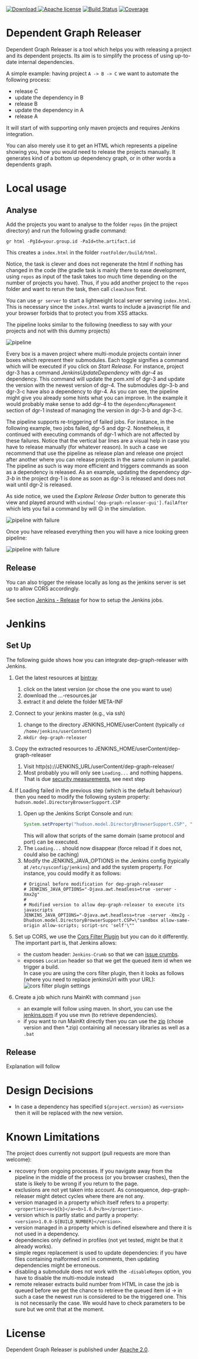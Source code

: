 [![Download](https://api.bintray.com/packages/loewenfels/oss/dep-graph-releaser/images/download.svg) ](https://bintray.com/loewenfels/oss/dep-graph-releaser/_latestVersion)
[![Apache license](https://img.shields.io/badge/license-Apache%202.0-brightgreen.svg)](http://opensource.org/licenses/Apache2.0)
[![Build Status](https://travis-ci.org/loewenfels/dep-graph-releaser.svg?branch=master)](https://travis-ci.org/loewenfels/dep-graph-releaser/branches)
[![Coverage](https://codecov.io/github/loewenfels/dep-graph-releaser/coverage.svg?branch=master)](https://codecov.io/github/loewenfels/dep-graph-releaser?branch=master)

# Dependent Graph Releaser
Dependent Graph Releaser is a tool which helps you with releasing a project and its dependent projects.
Its aim is to simplify the process of using up-to-date internal dependencies.
 
A simple example: having project `A -> B -> C` we want to automate the following process:
- release C
- update the dependency in B
- release B
- update the dependency in A
- release A

It will start of with supporting only maven projects and requires Jenkins integration.

You can also merely use it to get an HTML which represents a pipeline showing you, 
how you would need to release the projects manually. 
It generates kind of a bottom up dependency graph, or in other words a dependents graph. 

# Local usage

## Analyse

Add the projects you want to analyse to the folder `repos` (in the project directory) and run the following gradle command:
````
gr html -PgId=your.group.id -PaId=the.artifact.id
````
This creates a `index.html` in the folder `rootFolder/build/html`. 

Notice, the task is clever and does not regenerate the html if nothing has changed in the code 
(the gradle task is mainly there to ease development, 
using `repos` as input of the task takes too much time depending on the number of projects you have).
Thus, if you add another project to the `repos` folder and want to rerun the task, then call `cleanJson` first. 

You can use `gr server` to start a lightweight local server serving `index.html`. 
This is necessary since the `index.html` wants to include a javascript file and your browser forbids that to protect you from XSS attacks.  

The pipeline looks similar to the following (needless to say with your projects and not with this dummy projects)

![pipeline](https://loewenfels.github.io/dep-graph-releaser/pipeline.png "generated pipeline")

Every box is a maven project where multi-module projects contain inner boxes which represent their submodules.
Each toggle signifies a command which will be executed if you click on _Start Release_.
For instance, project dgr-3 has a command _JenkinsUpdateDependency_ with _dgr-4_ as dependency. 
This command will update the pom.xml of dgr-3 and update the version with the newest version of dgr-4.
The submodules dgr-3-b and dgr-3-c have also a dependency to dgr-4. 
As you can see, the pipeline might give you already some hints what you can improve. 
In the example it would probably make sense to add dgr-4 to the `dependencyManagement` section of dgr-1 instead of managing the version in dgr-3-b and dgr-3-c.

The pipeline supports re-triggering of failed jobs. 
For instance, in the following example, two jobs failed, dgr-5 and dgr-2.
Nonetheless, it continued with executing commands of dgr-1 which are not affected by these failures.
Notice that the vertical bar lines are a visual help in case you have to release manually (for whatever reason). 
In such a case we recommend that use the pipeline as release plan and release one project after another where you can release projects in the same column in parallel.
The pipeline as such is way more efficient and triggers commands as soon as a dependency is released.
As an example, updating the dependency _dgr-3-b_ in the project drg-1 is done as soon as dgr-3 is released and does not wait until dgr-2 is released.

As side notice, we used the _Explore Release Order_ button to generate this view and played around with `window['dep-graph-releaser-gui'].failAfter` which lets you fail a command by will :wink: in the simulation.
  
![pipeline with failure](https://loewenfels.github.io/dep-graph-releaser/pipeline_failure.png "pipeline after failed release")

Once you have released everything then you will have a nice looking green pipeline:

![pipeline with failure](https://loewenfels.github.io/dep-graph-releaser/pipeline_success.png "pipeline after successful release")


## Release

You can also trigger the release locally as long as the jenkins server is set up to allow CORS accordingly.

See section [Jenkins - Release](#jenkins-release) for how to setup the Jenkins jobs.


# Jenkins

## Set Up
The following guide shows how you can integrate dep-graph-releaser with Jenkins.

1. Get the latest resources at [bintray](https://dl.bintray.com/loewenfels/oss/ch/loewenfels/dep-graph-releaser-runner/)
   1. click on the latest version (or chose the one you want to use)
   2. download the ...-resources.jar
   3. extract it and delete the folder META-INF
2. Connect to your jenkins master (e.g., via ssh)
   1. change to the directory JENKINS_HOME/userContent (typically `cd /home/jenkins/userContent`)
   2. `mkdir dep-graph-releaser`
3. Copy the extracted resources to JENKINS_HOME/userContent/dep-graph-releaser
   1. Visit http(s)://JENKINS_URL/userContent/dep-graph-releaser/
   2. Most probably you will only see `Loading...` and nothing happens. That is due 
      [security measurements](https://wiki.jenkins.io/display/JENKINS/Configuring+Content+Security+Policy), see next step
4. If Loading failed in the previous step (which is the default behaviour) 
   then you need to modify the following system property: `hudson.model.DirectoryBrowserSupport.CSP`
   1. Open up the Jenkins Script Console and run: 
      ```groovy
      System.setProperty("hudson.model.DirectoryBrowserSupport.CSP", "sandbox allow-same-origin allow-scripts; script-src 'self'");
      ```
      This will allow that scripts of the same domain (same protocol and port) can be executed.
   2. The `Loading...` should now disappear (force reload if it does not, could also be caching)
   3. Modify the JENKINS_JAVA_OPTIONS in the Jenkins config (typically at `/etc/sysconfig/jenkins`) and add the system property.
      For instance, you could modify it as follows:
      ```
      # Original before modification for dep-graph-releaser
      # JENKINS_JAVA_OPTIONS="-Djava.awt.headless=true -server -Xmx2g"
      #
      # Modified version to allow dep-graph-releaser to execute its javascripts
      JENKINS_JAVA_OPTIONS="-Djava.awt.headless=true -server -Xmx2g -Dhudson.model.DirectoryBrowserSupport.CSP=\"sandbox allow-same-origin allow-scripts; script-src 'self'\""
      ```
5. Set up CORS, we use the [Cors Filter Plugin](https://wiki.jenkins.io/display/JENKINS/Cors+Filter+Plugin) but you can do it differently. The important part is, that Jenkins allows:
   - the custom header: `Jenkins-Crumb` so that we can [issue crumbs](https://wiki.jenkins.io/display/JENKINS/Remote+access+API#RemoteaccessAPI-RemoteAPIandsecurity).
   - exposes `Location` header so that we get the queued item id when we trigger a build.       
   In case you are using the cors filter plugin, then it looks as follows (where you need to replace jenkinsUrl with your URL):  
   ![cors filter plugin settings](https://loewenfels.github.io/dep-graph-releaser/cors_filter_plugin_settings.png)
   
6. Create a job which runs MainKt with command `json`
    - an example will follow using maven. 
      In short, you can use the [jenkins.pom](https://github.com/loewenfels/dep-graph-releaser/tree/master/dep-graph-releaser-runner/src/jenkins.pom)
      if you use mvn (to retrieve dependencies).
    - if you want to run MainKt directly then you can use the [zip](https://dl.bintray.com/loewenfels/oss/ch/loewenfels/dep-graph-releaser-runner/) (chose version and then *.zip)
      containing all necessary libraries as well as a `.bat`

<a name="jenkins-release"></a>  

## Release

Explanation will follow
   
# Design Decisions   
- In case a dependency has specified `${project.version}` as `<version>` then it will be replaced with the new version.
   
# Known Limitations

The project does currently not support (pull requests are more than welcome):
- recovery from ongoing processes. If you navigate away from the pipeline in the middle of the process (or you browser crashes),
  then the state is likely to be wrong if you return to the page.
- exclusions are not yet taken into account. As consequence, dep-graph-releaser might detect cycles where there are not any.
- version managed in a property which itself refers to a property: `<properties><a>${b}</a><b>1.0.0</b></properties>`.
- version which is partly static and partly a property: `<version>1.0.0-${BUILD_NUMBER}</version>`.
- version managed in a property which is defined elsewhere and there it is not used in a dependency.
- dependencies only defined in profiles (not yet tested, might be that it already works).
- simple regex replacement is used to update dependencies: if you have files containing malformed xml in comments, then updating dependencies might be erroneous.
- disabling a submodule does not work with the `-disableRegex` option, you have to disable the multi-module instead
- remote releaser extracts build number from HTML in case the job is queued before we get the chance to retrieve the queued item id 
  -> in such a case the newest run is considered to be the triggered one. 
  This is not necessarily the case. We would have to check parameters to be sure but we omit that at the moment.                

# License
Dependent Graph Releaser is published under [Apache 2.0](http://opensource.org/licenses/Apache2.0). 
